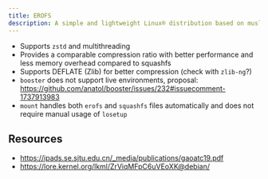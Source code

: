 ```yaml
---
title: EROFS
description: A simple and lightweight Linux® distribution based on musl libc and toybox
---
```


- Supports `zstd` and multithreading
- Provides a comparable compression ratio with better performance and less memory overhead compared to squashfs
- Supports DEFLATE (Zlib) for better compression (check with `zlib-ng`?)
- `booster` does not support live environments, proposal: https://github.com/anatol/booster/issues/232#issuecomment-1737913983
- `mount` handles both `erofs` and `squashfs` files automatically and does not require manual usage of `losetup`

## Resources
- https://ipads.se.sjtu.edu.cn/_media/publications/gaoatc19.pdf
- https://lore.kernel.org/lkml/ZrViqMFpC6uVEoXK@debian/
